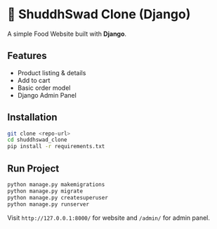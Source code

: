 # 🍴 ShuddhSwad Clone (Django)

A simple Food Website built with **Django**.

## Features
- Product listing & details
- Add to cart
- Basic order model
- Django Admin Panel

## Installation
```bash
git clone <repo-url>
cd shuddhswad_clone
pip install -r requirements.txt
```

## Run Project
```bash
python manage.py makemigrations
python manage.py migrate
python manage.py createsuperuser
python manage.py runserver
```
Visit `http://127.0.0.1:8000/` for website and `/admin/` for admin panel.
